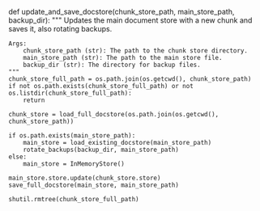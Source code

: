 def update_and_save_docstore(chunk_store_path, main_store_path, backup_dir):
    """
    Updates the main document store with a new chunk and saves it, also rotating backups.

    Args:
        chunk_store_path (str): The path to the chunk store directory.
        main_store_path (str): The path to the main store file.
        backup_dir (str): The directory for backup files.
    """
    chunk_store_full_path = os.path.join(os.getcwd(), chunk_store_path)
    if not os.path.exists(chunk_store_full_path) or not os.listdir(chunk_store_full_path):
        return

    chunk_store = load_full_docstore(os.path.join(os.getcwd(), chunk_store_path))

    if os.path.exists(main_store_path):
        main_store = load_existing_docstore(main_store_path)
        rotate_backups(backup_dir, main_store_path)
    else:
        main_store = InMemoryStore()

    main_store.store.update(chunk_store.store)
    save_full_docstore(main_store, main_store_path)

    shutil.rmtree(chunk_store_full_path)
